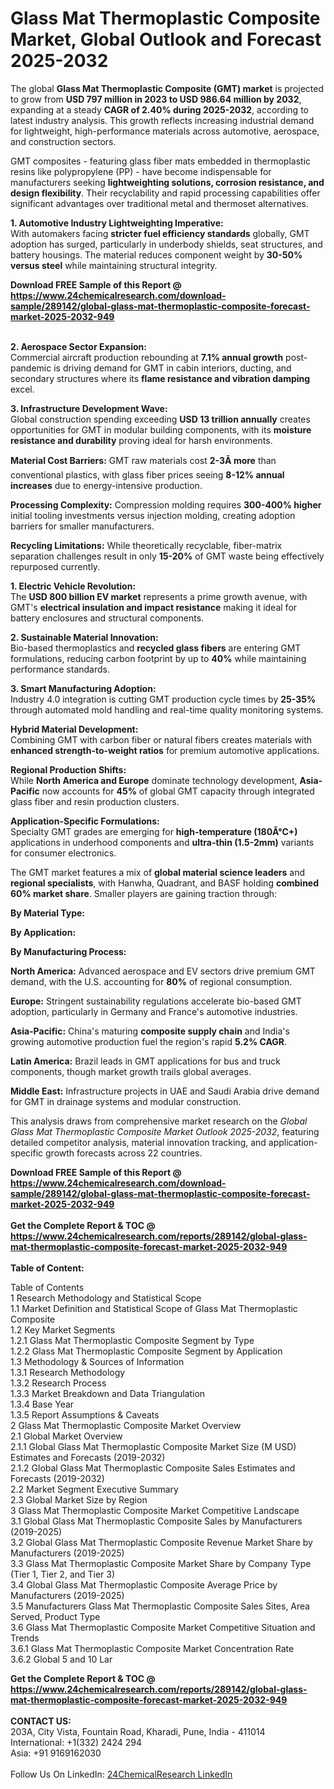 <h1>Glass Mat Thermoplastic Composite Market, Global Outlook and Forecast 2025-2032</h1><p>The global <strong>Glass Mat Thermoplastic Composite (GMT) market</strong> is projected to grow from <strong>USD 797 million in 2023 to USD 986.64 million by 2032</strong>, expanding at a steady <strong>CAGR of 2.40% during 2025-2032</strong>, according to latest industry analysis. This growth reflects increasing industrial demand for lightweight, high-performance materials across automotive, aerospace, and construction sectors.</p><p>GMT composites - featuring glass fiber mats embedded in thermoplastic resins like polypropylene (PP) - have become indispensable for manufacturers seeking <strong>lightweighting solutions, corrosion resistance, and design flexibility</strong>. Their recyclability and rapid processing capabilities offer significant advantages over traditional metal and thermoset alternatives.</p><p><strong>1. Automotive Industry Lightweighting Imperative:</strong><br>
With automakers facing <strong>stricter fuel efficiency standards</strong> globally, GMT adoption has surged, particularly in underbody shields, seat structures, and battery housings. The material reduces component weight by <strong>30-50% versus steel</strong> while maintaining structural integrity.</p><div><b>Download FREE Sample of this Report @ 
            <a href="https://www.24chemicalresearch.com/download-sample/289142/global-glass-mat-thermoplastic-composite-forecast-market-2025-2032-949">
            https://www.24chemicalresearch.com/download-sample/289142/global-glass-mat-thermoplastic-composite-forecast-market-2025-2032-949</a></b></div><br><p><strong>2. Aerospace Sector Expansion:</strong><br>
Commercial aircraft production rebounding at <strong>7.1% annual growth</strong> post-pandemic is driving demand for GMT in cabin interiors, ducting, and secondary structures where its <strong>flame resistance and vibration damping</strong> excel.</p><p><strong>3. Infrastructure Development Wave:</strong><br>
Global construction spending exceeding <strong>USD 13 trillion annually</strong> creates opportunities for GMT in modular building components, with its <strong>moisture resistance and durability</strong> proving ideal for harsh environments.</p><p><strong>Material Cost Barriers:</strong> GMT raw materials cost <strong>2-3Ã more</strong> than conventional plastics, with glass fiber prices seeing <strong>8-12% annual increases</strong> due to energy-intensive production.</p><p><strong>Processing Complexity:</strong> Compression molding requires <strong>300-400% higher</strong> initial tooling investments versus injection molding, creating adoption barriers for smaller manufacturers.</p><p><strong>Recycling Limitations:</strong> While theoretically recyclable, fiber-matrix separation challenges result in only <strong>15-20%</strong> of GMT waste being effectively repurposed currently.</p><p><strong>1. Electric Vehicle Revolution:</strong><br>
The <strong>USD 800 billion EV market</strong> represents a prime growth avenue, with GMT's <strong>electrical insulation and impact resistance</strong> making it ideal for battery enclosures and structural components.</p><p><strong>2. Sustainable Material Innovation:</strong><br>
Bio-based thermoplastics and <strong>recycled glass fibers</strong> are entering GMT formulations, reducing carbon footprint by up to <strong>40%</strong> while maintaining performance standards.</p><p><strong>3. Smart Manufacturing Adoption:</strong><br>
Industry 4.0 integration is cutting GMT production cycle times by <strong>25-35%</strong> through automated mold handling and real-time quality monitoring systems.</p><p><strong>Hybrid Material Development:</strong><br>
Combining GMT with carbon fiber or natural fibers creates materials with <strong>enhanced strength-to-weight ratios</strong> for premium automotive applications.</p><p><strong>Regional Production Shifts:</strong><br>
While <strong>North America and Europe</strong> dominate technology development, <strong>Asia-Pacific</strong> now accounts for <strong>45%</strong> of global GMT capacity through integrated glass fiber and resin production clusters.</p><p><strong>Application-Specific Formulations:</strong><br>
Specialty GMT grades are emerging for <strong>high-temperature (180Â°C+)</strong> applications in underhood components and <strong>ultra-thin (1.5-2mm)</strong> variants for consumer electronics.</p><p>The GMT market features a mix of <strong>global material science leaders</strong> and <strong>regional specialists</strong>, with Hanwha, Quadrant, and BASF holding <strong>combined 60% market share</strong>. Smaller players are gaining traction through:</p><p><strong>By Material Type:</strong></p><p><strong>By Application:</strong></p><p><strong>By Manufacturing Process:</strong></p><p><strong>North America:</strong> Advanced aerospace and EV sectors drive premium GMT demand, with the U.S. accounting for <strong>80%</strong> of regional consumption.</p><p><strong>Europe:</strong> Stringent sustainability regulations accelerate bio-based GMT adoption, particularly in Germany and France's automotive industries.</p><p><strong>Asia-Pacific:</strong> China's maturing <strong>composite supply chain</strong> and India's growing automotive production fuel the region's rapid <strong>5.2% CAGR</strong>.</p><p><strong>Latin America:</strong> Brazil leads in GMT applications for bus and truck components, though market growth trails global averages.</p><p><strong>Middle East:</strong> Infrastructure projects in UAE and Saudi Arabia drive demand for GMT in drainage systems and modular construction.</p><p>This analysis draws from comprehensive market research on the <em>Global Glass Mat Thermoplastic Composite Market Outlook 2025-2032</em>, featuring detailed competitor analysis, material innovation tracking, and application-specific growth forecasts across 22 countries.</p><div><b>Download FREE Sample of this Report @ 
            <a href="https://www.24chemicalresearch.com/download-sample/289142/global-glass-mat-thermoplastic-composite-forecast-market-2025-2032-949">
            https://www.24chemicalresearch.com/download-sample/289142/global-glass-mat-thermoplastic-composite-forecast-market-2025-2032-949</a></b></div><br><div><b>Get the Complete Report & TOC @ 
            <a href="https://www.24chemicalresearch.com/reports/289142/global-glass-mat-thermoplastic-composite-forecast-market-2025-2032-949">
            https://www.24chemicalresearch.com/reports/289142/global-glass-mat-thermoplastic-composite-forecast-market-2025-2032-949</a></b></div><br>
            <b>Table of Content:</b><p>Table of Contents<br />
1 Research Methodology and Statistical Scope<br />
1.1 Market Definition and Statistical Scope of Glass Mat Thermoplastic Composite<br />
1.2 Key Market Segments<br />
1.2.1 Glass Mat Thermoplastic Composite Segment by Type<br />
1.2.2 Glass Mat Thermoplastic Composite Segment by Application<br />
1.3 Methodology & Sources of Information<br />
1.3.1 Research Methodology<br />
1.3.2 Research Process<br />
1.3.3 Market Breakdown and Data Triangulation<br />
1.3.4 Base Year<br />
1.3.5 Report Assumptions & Caveats<br />
2 Glass Mat Thermoplastic Composite Market Overview<br />
2.1 Global Market Overview<br />
2.1.1 Global Glass Mat Thermoplastic Composite Market Size (M USD) Estimates and Forecasts (2019-2032)<br />
2.1.2 Global Glass Mat Thermoplastic Composite Sales Estimates and Forecasts (2019-2032)<br />
2.2 Market Segment Executive Summary<br />
2.3 Global Market Size by Region<br />
3 Glass Mat Thermoplastic Composite Market Competitive Landscape<br />
3.1 Global Glass Mat Thermoplastic Composite Sales by Manufacturers (2019-2025)<br />
3.2 Global Glass Mat Thermoplastic Composite Revenue Market Share by Manufacturers (2019-2025)<br />
3.3 Glass Mat Thermoplastic Composite Market Share by Company Type (Tier 1, Tier 2, and Tier 3)<br />
3.4 Global Glass Mat Thermoplastic Composite Average Price by Manufacturers (2019-2025)<br />
3.5 Manufacturers Glass Mat Thermoplastic Composite Sales Sites, Area Served, Product Type<br />
3.6 Glass Mat Thermoplastic Composite Market Competitive Situation and Trends<br />
3.6.1 Glass Mat Thermoplastic Composite Market Concentration Rate<br />
3.6.2 Global 5 and 10 Lar</p><div><b>Get the Complete Report & TOC @ 
            <a href="https://www.24chemicalresearch.com/reports/289142/global-glass-mat-thermoplastic-composite-forecast-market-2025-2032-949">
            https://www.24chemicalresearch.com/reports/289142/global-glass-mat-thermoplastic-composite-forecast-market-2025-2032-949</a></b></div><br><b>CONTACT US:</b><br>
            203A, City Vista, Fountain Road, Kharadi, Pune, India - 411014<br>
            International: +1(332) 2424 294<br>
            Asia: +91 9169162030 <br><br>
            Follow Us On LinkedIn: <a href="https://www.linkedin.com/company/24chemicalresearch/">24ChemicalResearch LinkedIn</a>
